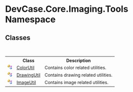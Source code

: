# DevCase.Core.Imaging.Tools Namespace
 




## Classes
&nbsp;<table><tr><th></th><th>Class</th><th>Description</th></tr><tr><td>![Public class](media/pubclass.gif "Public class")</td><td><a href="T_DevCase_Core_Imaging_Tools_ColorUtil">ColorUtil</a></td><td>
Contains color related utilities.</td></tr><tr><td>![Public class](media/pubclass.gif "Public class")</td><td><a href="T_DevCase_Core_Imaging_Tools_DrawingUtil">DrawingUtil</a></td><td>
Contains drawing related utilities.</td></tr><tr><td>![Public class](media/pubclass.gif "Public class")</td><td><a href="T_DevCase_Core_Imaging_Tools_ImageUtil">ImageUtil</a></td><td>
Contains image related utilities.</td></tr></table>&nbsp;
